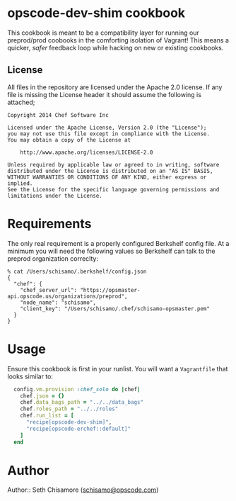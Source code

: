 # opscode-dev-shim cookbook

This cookbook is meant to be a compatibility layer for running our preprod/prod coobooks in
the comforting isolation of Vagrant! This means a quicker, *safer* feedback loop
while hacking on new or existing cookbooks.

## License

All files in the repository are licensed under the Apache 2.0 license. If any
file is missing the License header it should assume the following is attached;

```
Copyright 2014 Chef Software Inc

Licensed under the Apache License, Version 2.0 (the "License");
you may not use this file except in compliance with the License.
You may obtain a copy of the License at

    http://www.apache.org/licenses/LICENSE-2.0

Unless required by applicable law or agreed to in writing, software
distributed under the License is distributed on an "AS IS" BASIS,
WITHOUT WARRANTIES OR CONDITIONS OF ANY KIND, either express or implied.
See the License for the specific language governing permissions and
limitations under the License.
```

# Requirements

The only real requirement is a properly configured Berkshelf config file. At a minimum you
will need the following values so Berkshelf can talk to the preprod organization correclty:

```
% cat /Users/schisamo/.berkshelf/config.json
{
  "chef": {
    "chef_server_url": "https://opsmaster-api.opscode.us/organizations/preprod",
    "node_name": "schisamo",
    "client_key": "/Users/schisamo/.chef/schisamo-opsmaster.pem"
  }
}
```

# Usage

Ensure this cookbook is first in your runlist. You will want a `Vagrantfile` that looks
similar to:

```ruby
  config.vm.provision :chef_solo do |chef|
    chef.json = {}
    chef.data_bags_path = "../../data_bags"
    chef.roles_path = "../../roles"
    chef.run_list = [
      "recipe[opscode-dev-shim]",
      "recipe[opscode-erchef::default]"
    ]
  end
```

# Author

Author:: Seth Chisamore (<schisamo@opscode.com>)
